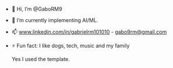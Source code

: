 - 👋 Hi, I’m @GaboRM9
- 🌱 I’m currently implementing AI/ML.
- 📫 www.linkedin.com/in/gabrielrm101010 - gabo9rm@gmail.com
- ⚡ Fun fact: I like dogs, tech, music and my family

  Yes I used the template.
<!---
GaboRM9/GaboRM9 is a ✨ special ✨ repository because its `README.md` (this file) appears on your GitHub profile.
You can click the Preview link to take a look at your changes.
--->
